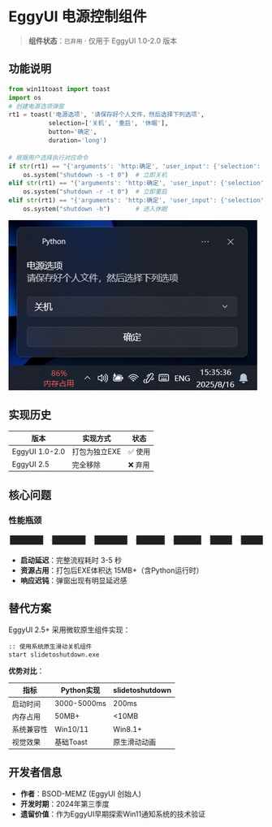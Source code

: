 ﻿# EggyUI 电源控制组件

> **组件状态**：`已弃用` · 仅用于 EggyUI 1.0-2.0 版本

## 功能说明
```python
from win11toast import toast
import os
# 创建电源选项弹窗
rt1 = toast('电源选项', '请保存好个人文件，然后选择下列选项', 
           selection=['关机', '重启', '休眠'], 
           button='确定', 
           duration='long')

# 根据用户选择执行对应命令
if str(rt1) == "{'arguments': 'http:确定', 'user_input': {'selection': '关机'}}":
    os.system("shutdown -s -t 0")  # 立即关机
elif str(rt1) == "{'arguments': 'http:确定', 'user_input': {'selection': '重启'}}":
    os.system("shutdown -r -t 0")  # 立即重启
elif str(rt1) == "{'arguments': 'http:确定', 'user_input': {'selection': '休眠'}}":
    os.system("shutdown -h")       # 进入休眠
```
![功能截图](FunctionScr1.png)

## 实现历史
| 版本       | 实现方式           | 状态   |
|------------|--------------------|--------|
| EggyUI 1.0-2.0 | 打包为独立EXE | ✅ 使用 |
| EggyUI 2.5 | 完全移除           | ❌ 弃用 |

## 核心问题
### 性能瓶颈
![性能瓶颈](flowchart1.svg)
- **启动延迟**：完整流程耗时 3-5 秒
- **资源占用**：打包后EXE体积达 15MB+（含Python运行时）
- **响应迟钝**：弹窗出现有明显延迟感

## 替代方案
EggyUI 2.5+ 采用微软原生组件实现：
```batch
:: 使用系统原生滑动关机组件
start slidetoshutdown.exe
```
**优势对比**：

| 指标          | Python实现 | slidetoshutdown |
|---------------|------------|-----------------|
| 启动时间      | 3000-5000ms| 200ms           |
| 内存占用      | 50MB+      | <10MB           |
| 系统兼容性    | Win10/11   | Win8.1+         |
| 视觉效果      | 基础Toast  | 原生滑动动画    |

## 开发者信息
- **作者**：BSOD-MEMZ (EggyUI 创始人)
- **开发时期**：2024年第三季度
- **遗留价值**：作为EggyUI早期探索Win11通知系统的技术验证